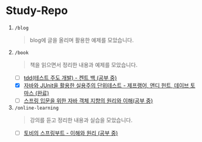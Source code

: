 # Study-Repo
1. <code>/blog</code>
   > blog에 글을 올리며 활용한 예제를 모았습니다.
2. <code>/book</code>
   > 책을 읽으면서 정리한 내용과 예제를 모았습니다. 
   - [ ] [tdd(테스트 주도 개발) - 켄트 백 (공부 중)](./book/test-driven-development/README.md)
   - [x] [자바와 JUnit을 활용한 실용주의 단위테스트 - 제프랭어, 앤디 헌트, 데이브 토마스 (완료)](./book/pragmatic-unit-testing/README.md)
   - [ ] [스프링 입문을 위한 자바 객체 지향의 원리와 이해(공부 중)](./book/oop-for-springintro/README.md)
3. <code>/online-learning</code>
   > 강의를 듣고 정리한 내용과 실습을 모았습니다.
   - [ ] [토비의 스프링부트 - 이해와 원리 (공부 중)](./online-learning/helloboot/README.md)

